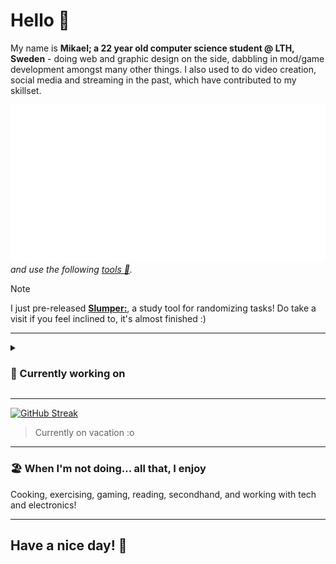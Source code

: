 # Hello 👋

My name is **Mikael; a 22 year old computer science student @ LTH, Sweden** - doing web and graphic design on the side, dabbling in mod/game development amongst many other things. I also used to do video creation, social media and streaming in the past, which have contributed to my skillset.

[![](https://raw.githubusercontent.com/mikael-ros/profile-card/main/profile-card.svg)](https://github.com/mikael-ros/profile-card)
_and use the following [tools 🧰](tools.md)._

> [!NOTE]
> I just pre-released [**Slumper:**](https://www.github.com/mikael-ros/slumper), a study tool for randomizing tasks! Do take a visit if you feel inclined to, it's almost finished :)

---
<details closed>
  
<summary><h3>📆 Currently working on</h3></summary>

> I usually keep projects closed source until I'm atleast at an initial release stage. Contact me if any of the below projects sound like something you'd want to contribute to during initial development :)

🎲 [**Slumper:**](https://www.github.com/mikael-ros/slumper) A randomizer for study questions/exercises using Astro.js and Solid.js

📕 **Studee:** A website for my study notes, using Astro.js and Solid.js

🍌 **Banana bomb:** A Minecraft mod using the Fabric API (source code coming, when finished)

### 🗓️ Planned projects
> 🔨 Renovating my portfolio site... it's pretty old now
> 
> :flower_playing_cards: Making the "currently working on" into a slideshow with projects sliding past the screen.
</details>

---

[![GitHub Streak](https://streak-stats.demolab.com?user=mikael-ros&theme=dark&hide_border=true&border_radius=16&date_format=j%2Fn%5B%2FY%5D&card_width=550&background=45%2C131314%2C7484EBBE&fire=F74E61&ring=D44353&currStreakLabel=C23D4C&dates=D2D1D7)](https://git.io/streak-stats)

> Currently on vacation :o

---

### 🏖️ When I'm not doing... all that, I enjoy
Cooking, exercising, gaming, reading, secondhand, and working with tech and electronics!

--- 
## Have a nice day! 🙏
